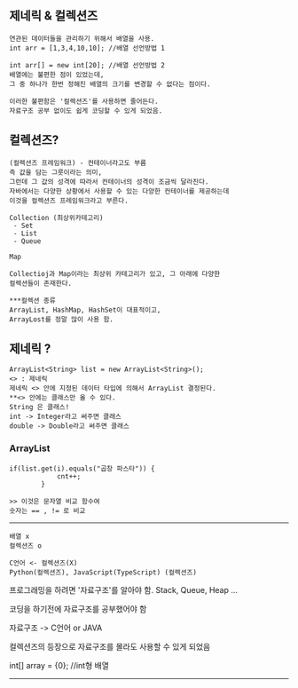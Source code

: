 ## 제네릭 & 컬렉션즈  
    연관된 데이터들을 관리하기 위해서 배열을 사용.
    int arr = [1,3,4,10,10]; //배열 선언방법 1

    int arr[] = new int[20]; //배열 선언방법 2
    배열에는 불편한 점이 있었는데, 
    그 중 하나가 한번 정해진 배열의 크기를 변경할 수 없다는 점이다.

    이러한 불편함은 '컬렉션즈'를 사용하면 줄어든다.
    자료구조 공부 없이도 쉽게 코딩할 수 있게 되었음.



## 컬렉션즈?
    (컬렉션즈 프레임워크) - 컨테이너라고도 부름
    즉 값을 담는 그릇이라는 의미,
    그런데 그 값의 성격에 따라서 컨테이너의 성격이 조금씩 달라진다.
    자바에서는 다양한 상황에서 사용할 수 있는 다양한 컨테이너를 제공하는데 
    이것을 컬렉션즈 프레임워크라고 부른다.

    Collection (최상위카테고리)
     - Set
     - List
     - Queue

    Map

    Collectioj과 Map이라는 최상위 카테고리가 있고, 그 아래에 다양한
    컬렉션들이 존재한다.

    ***컬렉션 종류
    ArrayList, HashMap, HashSet이 대표적이고,
    ArrayLost를 정말 많이 사용 함.


## 제네릭 ?
    ArrayList<String> list = new ArrayList<String>();
    <> : 제네릭
    제네릭 <> 안에 지정된 데이터 타입에 의해서 ArrayList 결정된다.
    **<> 안에는 클래스만 올 수 있다.
    String 은 클래스!
    int -> Integer라고 써주면 클래스
    double -> Double라고 써주면 클래스

### ArrayList
    if(list.get(i).equals("곱창 파스타")) {
				cnt++;
			}
    
    >> 이것은 문자열 비교 함수여
    숫자는 == , != 로 비교
---
```
배열 x
컬렉션즈 o

C언어 <- 컬렉션즈(X)
Python(컬렉션즈), JavaScript(TypeScript) (컬렉션즈)
```
  
프로그래밍을 하려면 '자료구조'를 알아야 함.
Stack, Queue, Heap ...

코딩을 하기전에 자료구조를 공부했어야 함

자료구조 -> C언어 or JAVA

컬렉션즈의 등장으로 자료구조를 몰라도 사용할 수 있게 되었음


int[] array = {0}; //int형 배열

---
